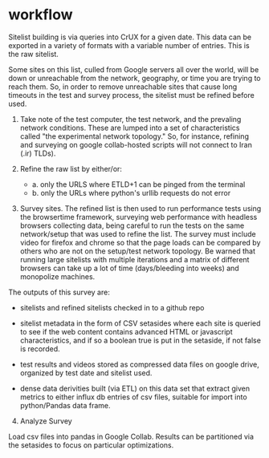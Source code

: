 # workflow


Sitelist building is via queries into CrUX for a given date. This data
can be exported in a variety of formats with a variable number of
entries. This is the raw sitelist.

Some sites on this list, culled from Google servers all over the
world, will be down or unreachable from the network, geography, or time you are
trying to reach them. So, in order to remove unreachable sites that cause long timeouts in the
test and survey process, the sitelist must be refined before used.


1. Take note of the test computer, the test network, and the prevaling
network conditions. These are lumped into a set of characteristics
called "the experimental network topology." So, for instance, refining
and surveying on google collab-hosted scripts will not connect to Iran
(.ir) TLDs).

2. Refine the raw list by either/or:
    - a. only the URLS where ETLD+1 can be pinged from the terminal
    - b. only the URLs where python's urllib requests do not error

3. Survey sites. The refined list is then used to run performance tests using the
browsertime framework, surveying web performance with headless
browsers collecting data, being careful to run the tests on the same
network/setup that was used to refine the list. The survey must
include video for firefox and chrome so that the page loads can be
compared by others who are not on the setup/test network topology. Be
warned that running large sitelists with multiple iterations and a
matrix of different browsers can take up a lot of time (days/bleeding
into weeks) and monopolize machines.

The outputs of this survey are:

- sitelists and refined sitelists checked in to a github repo

- sitelist metadata in the form of CSV setasides where each site is
  queried to see if the web content contains advanced HTML or
  javascript characteristics, and if so a boolean true is put in the
  setaside, if not false is recorded.

- test results and videos stored as compressed data files on google
drive, organized by test date and sitelist used.

- dense data derivities built (via ETL) on this data set that extract given
metrics to either influx db entries of csv files, suitable for import
into python/Pandas data frame.

4. Analyze Survey

Load csv files into pandas in Google Collab. Results can be
partitioned via the setasides to focus on particular optimizations.
